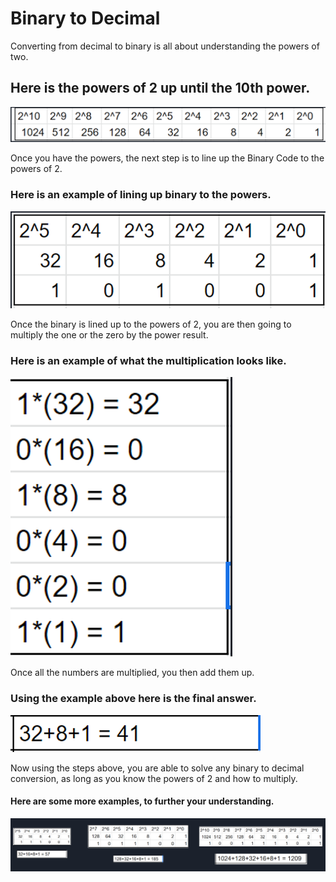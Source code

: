 # Binary to Decimal

Converting from decimal to binary is all about understanding the powers of two.
## Here is the powers of 2 up until the 10th power.
![Powers of 2](Powersof2.PNG)

Once you have the powers, the next step is to line up the Binary Code to the powers of 2.
### Here is an example of lining up binary to the powers.
![Lineup](Lineup.PNG)

Once the binary is lined up to the powers of 2, you are then going to multiply the one or the zero by the power result.
### Here is an example of what the multiplication looks like.
![Example](Multiex.PNG)

Once all the numbers are multiplied, you then add them up.
### Using the example above here is the final answer.
![Answer](Answer.PNG)

Now using the steps above, you are able to solve any binary to decimal conversion, as long as you know the powers of 2 and how to multiply.

#### Here are some more examples, to further your understanding.
![Examples](Examples.PNG)


